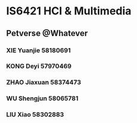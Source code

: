 # IS6421 HCI & Multimedia
## Petverse @Whatever 
### XIE Yuanjie 58180691 
### KONG Deyi 57970469 
### ZHAO Jiaxuan 58374473 
### WU Shengjun 58065781 
### LIU Xiao 58302883
